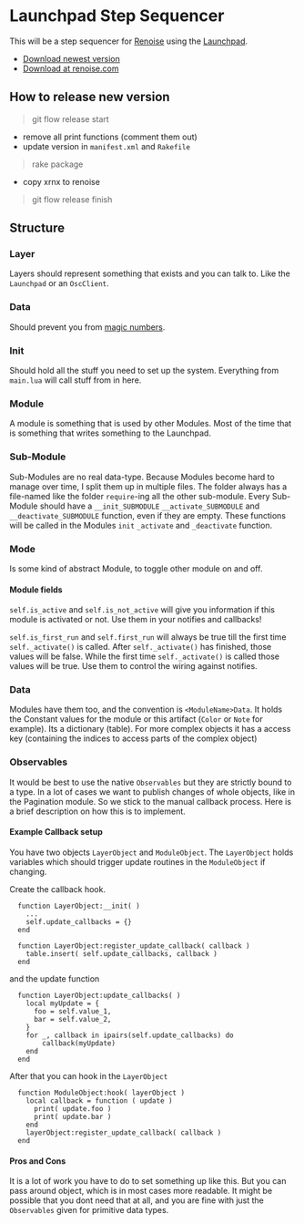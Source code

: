 # Launchpad Step Sequencer

This will be a step sequencer for [Renoise](http://www.renoise.com/) 
using the [Launchpad](http://novationmusic.de/midi-controllers-digital-dj/launchpad).

* [Download newest version](http://mrvandalo.github.io/stepp0r/)
* [Download at renoise.com](http://www.renoise.com/tools/stepp0r)

## How to release new version

> git flow release start <version>

* remove all print functions (comment them out)
* update version in `manifest.xml` and `Rakefile`

> rake package

* copy xrnx to renoise

> git flow release finish <version>

## Structure

### Layer

Layers should represent something that exists and you can talk to. 
Like the `Launchpad` or an `OscClient`. 

### Data

Should prevent you from [magic numbers](http://en.wikipedia.org/wiki/Magic_number_\(programming\)).

### Init 

Should hold all the stuff you need to set up the system. 
Everything from `main.lua` will call stuff from in here.

### Module

A module is something that is used by other Modules.
Most of the time that is something that writes something to the Launchpad.

### Sub-Module

Sub-Modules are no real data-type. Because Modules become hard to manage over time, I split them up in multiple files.
The folder always has a file-named like the folder `require`-ing all the other sub-module.
Every Sub-Module should have a `__init_SUBMODULE` `__activate_SUBMODULE` and `__deactivate_SUBMODULE` function, even if
they are empty. These functions will be called in the Modules `init` `_activate` and `_deactivate` function.

### Mode 

Is some kind of abstract Module, to toggle other module on and off.

#### Module fields

`self.is_active` and `self.is_not_active` will give you information if this module is activated or not.
Use them in your notifies and callbacks!

`self.is_first_run` and `self.first_run` will always be true till the first time `self._activate()` is called.
After `self._activate()` has finished, those values will be false.
While the first time `self._activate()` is called those values will be true.
Use them to control the wiring against notifies.

### Data

Modules have them too, and the convention is `<ModuleName>Data`. 
It holds the Constant values for the module or this artifact (`Color` or `Note` for example).
Its a dictionary (table).
For more complex objects it has a access key (containing the indices to access parts of the complex object)

### Observables

It would be best to use the native `Observables` but they are strictly bound to a type.
In a lot of cases we want to publish changes of whole objects, like in the Pagination module.
So we stick to the manual callback process. Here is a brief description on how this is to implement.

#### Example Callback setup

You have two objects `LayerObject` and `ModuleObject`. 
The `LayerObject` holds variables which should trigger update routines in the `ModuleObject` if changing.

Create the callback hook.

```
  function LayerObject:__init( )
    ...
    self.update_callbacks = {}
  end

  function LayerObject:register_update_callback( callback )
    table.insert( self.update_callbacks, callback )
  end
```

and the update function

```
  function LayerObject:update_callbacks( )
    local myUpdate = {
      foo = self.value_1,
      bar = self.value_2,
    }
    for _, callback in ipairs(self.update_callbacks) do
        callback(myUpdate)
    end
  end
```

After that you can hook in the `LayerObject`

```
  function ModuleObject:hook( layerObject )
    local callback = function ( update )
      print( update.foo )
      print( update.bar )
    end
    layerObject:register_update_callback( callback )
  end
```

#### Pros and Cons

It is a lot of work you have to do to set something up like this.
But you can pass around object, which is in most cases more readable.
It might be possible that you dont need that at all, and you are fine with just the
`Observables` given for primitive data types.